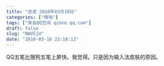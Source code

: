 ```yaml
---
title: "说说 2010年03月10日"
categories: ["嘀咕"]
tags: ["来自QQ空间 qzone.qq.com"]
draft: false
slug: "NWVEjU"
date: "2010-03-10 23:18:13"
---
```


QQ五笔比搜狗五笔上屏快。我觉得。只是因为输入法皮肤的原因。
